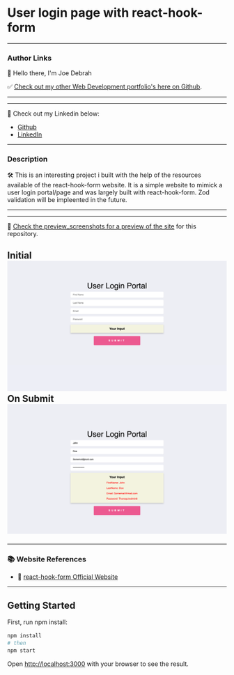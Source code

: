 # User login page with react-hook-form
---

### Author Links

👋 Hello there, I'm Joe Debrah

✅ [Check out my other Web Development portfolio's here on Github](https://github.com/JoeDebrah).

---
---

🚀 Check out my Linkedin below:

- [Github](https://github.com/JoeDebrah)
- [LinkedIn](https://www.linkedin.com/in/joe-debrah-953972264/)

---

### Description

🛠️ This is an interesting project i built with the help of the resources available of the react-hook-form website. It is a simple website to mimick a user login portal/page and was largely built with react-hook-form. Zod validation will be impleented in the future.

---
---

🌅 [Check the preview_screenshots for a preview of the site](preview_screenshots) for this repository.

Initial
![Alt text](preview_screenshots/login-initial.png)
On Submit
![Alt text](preview_screenshots/login-complete.png)
---
---
### 📚 Website References
- 🔗 [react-hook-form Official Website](https://react-hook-form.com/)
---

## Getting Started

First, run npm install:

```bash
npm install
# then
npm start
```

Open [http://localhost:3000](http://localhost:3000) with your browser to see the result.


